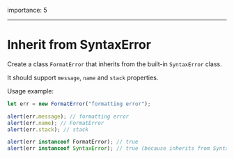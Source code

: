 importance: 5

---

# Inherit from SyntaxError

Create a class `FormatError` that inherits from the built-in `SyntaxError` class.

It should support `message`, `name` and `stack` properties.

Usage example:

```js
let err = new FormatError("formatting error");

alert(err.message); // formatting error
alert(err.name); // FormatError
alert(err.stack); // stack

alert(err instanceof FormatError); // true
alert(err instanceof SyntaxError); // true (because inherits from SyntaxError)
```
